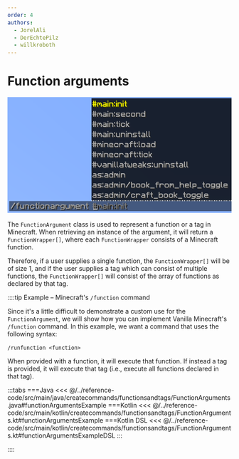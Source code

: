 ```yaml
---
order: 4
authors:
  - JorelAli
  - DerEchtePilz
  - willkroboth
---
```


# Function arguments

![An image of a function argument showing a list of Minecraft functions and tags that are available to run](/images/arguments/functions.png)

The `FunctionArgument` class is used to represent a function or a tag in Minecraft. When retrieving an instance of the argument, it will return a `FunctionWrapper[]`, where each `FunctionWrapper` consists of a Minecraft function.

Therefore, if a user supplies a single function, the `FunctionWrapper[]` will be of size 1, and if the user supplies a tag which can consist of multiple functions, the `FunctionWrapper[]` will consist of the array of functions as declared by that tag.

::::tip Example – Minecraft's `/function` command

Since it's a little difficult to demonstrate a custom use for the `FunctionArgument`, we will show how you can implement Vanilla Minecraft's `/function` command. In this example, we want a command that uses the following syntax:

```mccmd
/runfunction <function>
```

When provided with a function, it will execute that function. If instead a tag is provided, it will execute that tag (i.e., execute all functions declared in that tag).

:::tabs
===Java
<<< @/../reference-code/src/main/java/createcommands/functionsandtags/FunctionArguments.java#functionArgumentsExample
===Kotlin
<<< @/../reference-code/src/main/kotlin/createcommands/functionsandtags/FunctionArguments.kt#functionArgumentsExample
===Kotlin DSL
<<< @/../reference-code/src/main/kotlin/createcommands/functionsandtags/FunctionArguments.kt#functionArgumentsExampleDSL
:::

::::